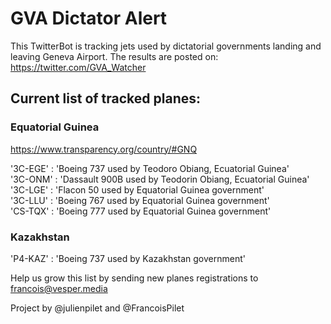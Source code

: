 # GVA Dictator Alert

This TwitterBot is tracking jets used by dictatorial governments landing and leaving Geneva Airport. The results are posted on:
https://twitter.com/GVA_Watcher

## Current list of tracked planes:

### Equatorial Guinea
https://www.transparency.org/country/#GNQ

 '3C-EGE' : 'Boeing 737 used by Teodoro Obiang, Ecuatorial Guinea'<br>
 '3C-ONM' : 'Dassault 900B used by Teodorin Obiang, Ecuatorial Guinea'<br>
 '3C-LGE' : 'Flacon 50 used by Equatorial Guinea government'<br>
 '3C-LLU' : 'Boeing 767 used by Equatorial Guinea government'<br>
 'CS-TQX' : 'Boeing 777 used by Equatorial Guinea government'<br>
 
### Kazakhstan	
 'P4-KAZ' : 'Boeing 737 used by Kazakhstan government'
 
 Help us grow this list by sending new planes registrations to francois@vesper.media

Project by @julienpilet and @FrancoisPilet
